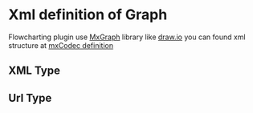 # Xml definition of Graph
Flowcharting plugin use [MxGraph](https://jgraph.github.io/mxgraph/) library like [draw.io](https://draw.io)
you can found xml structure at [mxCodec definition](https://jgraph.github.io/mxgraph/docs/js-api/files/io/mxCodec-js.html)

## XML Type

## Url Type
